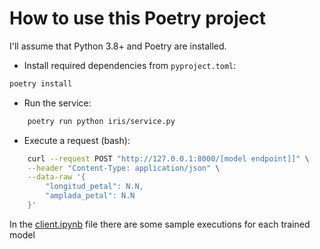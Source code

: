 # How to use this Poetry project

I'll assume that Python 3.8+ and Poetry are installed.

-  Install required dependencies from `pyproject.toml`:

```bash
poetry install
```

-  Run the service:

```bash
	poetry run python iris/service.py
```

-  Execute a request (bash):

```bash
	curl --request POST "http://127.0.0.1:8000/[model endpoint]]" \
	--header "Content-Type: application/json" \
	--data-raw '{
		"longitud_petal": N.N,
    	"amplada_petal": N.N
	}'
```

In the [client.ipynb](notebooks/client.ipynb) file there are some sample executions for each trained model
